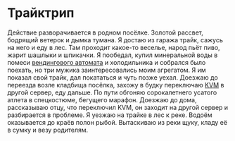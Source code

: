 Трайктрип
=========

Действие разворачивается в родном посёлке. Золотой рассвет, бодрящий ветерок и дымка тумана. Я достаю из гаража трайк, сажусь на него и еду в лес. Там проходит какое-то веселье, народ пьёт пиво, жарит шашлыки и шпикачки. Я пообедал, купил минеральной воды в помеси [вендингового автомата](http://ru.wikipedia.org/wiki/Вендинг) и холодильника и собрался было поехать, но три мужика заинтересовались моим агрегатом. Я им показал свой трайк, дал покататься и чуть позже уехал. Доезжаю до переезда возле кладбища посёлка, захожу в будку переключаю [KVM](http://ru.wikipedia.org/wiki/KVM-переключатель) в другой сервер, еду дальше. По пути обгоняю сорокалетнего усатого атлета в спецкостюме, бегущего марафон. Доезжаю до дома, рассказываю отцу, что переключил KVM, он заходит на другой сервер и разбирается в проблеме. Я уезжаю на трайке в лес к реке. Водоём оказывается до краёв полон рыбой. Вытаскиваю из реки щуку, кладу её в сумку и везу родителям.
